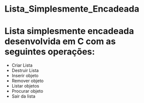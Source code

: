 # Lista_Simplesmente_Encadeada
# Lista simplesmente encadeada desenvolvida em C com as seguintes operações:
* Criar Lista
* Destruir Lista
* Inserir objeto
* Remover objeto
* Listar objetos
* Procurar objeto
* Sair da lista

